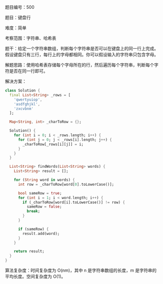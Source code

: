 题目编号：500

题目：键盘行

难度：简单

考察范围：字符串、哈希表

题干：给定一个字符串数组，判断每个字符串是否可以在键盘上的同一行上完成。假设键盘只有三行，每行上的字母都相同。你可以假设输入的字符串只包含字母。

解题思路：使用哈希表存储每个字母所在的行，然后遍历每个字符串，判断每个字符是否在同一行即可。

解决方案：

```dart
class Solution {
  final List<String> _rows = [
    'qwertyuiop',
    'asdfghjkl',
    'zxcvbnm'
  ];

  Map<String, int> _charToRow = {};

  Solution() {
    for (int i = 0; i < _rows.length; i++) {
      for (int j = 0; j < _rows[i].length; j++) {
        _charToRow[_rows[i][j]] = i;
      }
    }
  }

  List<String> findWords(List<String> words) {
    List<String> result = [];

    for (String word in words) {
      int row = _charToRow[word[0].toLowerCase()];

      bool sameRow = true;
      for (int i = 1; i < word.length; i++) {
        if (_charToRow[word[i].toLowerCase()] != row) {
          sameRow = false;
          break;
        }
      }

      if (sameRow) {
        result.add(word);
      }
    }

    return result;
  }
}
```

算法复杂度：时间复杂度为 O(nm)，其中 n 是字符串数组的长度，m 是字符串的平均长度。空间复杂度为 O(1)。